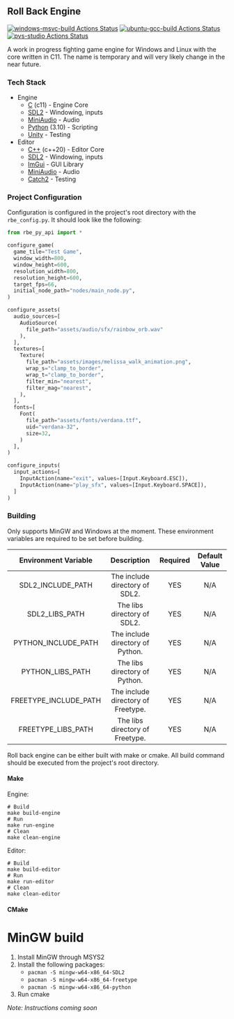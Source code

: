 ## Roll Back Engine

[![windows-msvc-build Actions Status](https://github.com/Chukobyte/roll-back-engine/workflows/windows-msvc-build/badge.svg)](https://github.com/Chukobyte/roll-back-engine/actions)
[![ubuntu-gcc-build Actions Status](https://github.com/Chukobyte/roll-back-engine/workflows/ubuntu-gcc-build/badge.svg)](https://github.com/Chukobyte/roll-back-engine/actions)
[![pvs-studio Actions Status](https://github.com/Chukobyte/roll-back-engine/workflows/pvs-studio/badge.svg)](https://github.com/Chukobyte/roll-back-engine/actions)

A work in progress fighting game engine for Windows and Linux with the core written in C11.  The name is temporary and will very likely change in the near future.

### Tech Stack

* Engine
  * [C](https://en.wikipedia.org/wiki/C_(programming_language)) (c11) - Engine Core
  * [SDL2](https://github.com/libsdl-org/SDL) - Windowing, inputs
  * [MiniAudio](https://github.com/mackron/miniaudio) - Audio
  * [Python](https://en.wikipedia.org/wiki/Python_(programming_language)) (3.10) - Scripting
  * [Unity](https://github.com/ThrowTheSwitch/Unity) - Testing
* Editor
    * [C++](https://en.wikipedia.org/wiki/C%2B%2B) (c++20) - Editor Core
    * [SDL2](https://github.com/libsdl-org/SDL) - Windowing, inputs
    * [ImGui](https://github.com/ocornut/imgui) - GUI Library
    * [MiniAudio](https://github.com/mackron/miniaudio) - Audio
    * [Catch2](https://github.com/catchorg/Catch2) - Testing

### Project Configuration

Configuration is configured in the project's root directory with the `rbe_config.py`.  It should look like the following:

```python
from rbe_py_api import *

configure_game(
  game_tile="Test Game",
  window_width=800,
  window_height=600,
  resolution_width=800,
  resolution_height=600,
  target_fps=66,
  initial_node_path="nodes/main_node.py",
)

configure_assets(
  audio_sources=[
    AudioSource(
      file_path="assets/audio/sfx/rainbow_orb.wav"
    ),
  ],
  textures=[
    Texture(
      file_path="assets/images/melissa_walk_animation.png",
      wrap_s="clamp_to_border",
      wrap_t="clamp_to_border",
      filter_min="nearest",
      filter_mag="nearest",
    ),
  ],
  fonts=[
    Font(
      file_path="assets/fonts/verdana.ttf",
      uid="verdana-32",
      size=32,
    )
  ],
)

configure_inputs(
  input_actions=[
    InputAction(name="exit", values=[Input.Keyboard.ESC]),
    InputAction(name="play_sfx", values=[Input.Keyboard.SPACE]),
  ]
)
```

### Building

Only supports MinGW and Windows at the moment. These environment variables are required to be set before building.

| Environment Variable  |                      Description                   | Required | Default Value |
|:---------------------:|:--------------------------------------------------:|:--------:|:-------------:|
|   SDL2_INCLUDE_PATH   | The include directory of SDL2.                     |    YES   |      N/A      |
|    SDL2_LIBS_PATH     | The libs directory of SDL2.                        |    YES   |      N/A      |
|  PYTHON_INCLUDE_PATH  | The include directory of Python.                   |    YES   |      N/A      |
|   PYTHON_LIBS_PATH    | The libs directory of Python.                      |    YES   |      N/A      |
| FREETYPE_INCLUDE_PATH | The include directory of Freetype.                 |    YES   |      N/A      |
|  FREETYPE_LIBS_PATH   | The libs directory of Freetype.                    |    YES   |      N/A      |

Roll back engine can be either built with make or cmake.  All build command should be executed from the project's root directory.

#### Make

Engine:

```shell
# Build
make build-engine
# Run
make run-engine
# Clean
make clean-engine
```

Editor:

```shell
# Build
make build-editor
# Run
make run-editor
# Clean
make clean-editor
```

#### CMake

# MinGW build
1. Install MinGW through MSYS2
2. Install the following packages:
   * `pacman -S mingw-w64-x86_64-SDL2`
   * `pacman -S mingw-w64-x86_64-freetype`
   * `pacman -S mingw-w64-x86_64-python`
3. Run cmake


*Note: Instructions coming soon*
